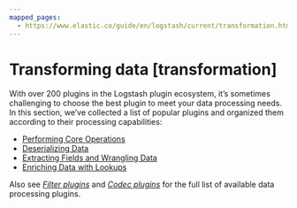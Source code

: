 ```yaml
---
mapped_pages:
  - https://www.elastic.co/guide/en/logstash/current/transformation.html
---
```


# Transforming data [transformation]

With over 200 plugins in the Logstash plugin ecosystem, it’s sometimes challenging to choose the best plugin to meet your data processing needs. In this section, we’ve collected a list of popular plugins and organized them according to their processing capabilities:

* [Performing Core Operations](/reference/core-operations.md)
* [Deserializing Data](/reference/data-deserialization.md)
* [Extracting Fields and Wrangling Data](/reference/field-extraction.md)
* [Enriching Data with Lookups](/reference/lookup-enrichment.md)

Also see [*Filter plugins*](/reference/filter-plugins.md) and [*Codec plugins*](/reference/codec-plugins.md) for the full list of available data processing plugins.





